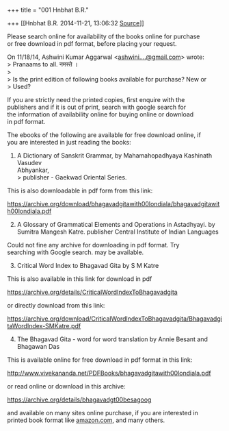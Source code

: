 +++
title = "001 Hnbhat B.R."

+++
[[Hnbhat B.R.	2014-11-21, 13:06:32 [Source](https://groups.google.com/g/samskrita/c/SaJoEOiTd_M)]]



Please search online for availability of the books online for purchase  
or free download in pdf format, before placing your request.  

  
  
On 11/18/14, Ashwini Kumar Aggarwal \<[ashwini....@gmail.com]()\> wrote:  
\> Pranaams to all. नमस्ते ।  
\>  
\> Is the print edition of following books available for purchase? New or  
\> Used?  
  

If you are strictly need the printed copies, first enquire with the  
publishers and if it is out of print, search with google search for  
the information of availability online for buying online or download  
in pdf format.  
  
The ebooks of the following are available for free download online, if  
you are interested in just reading the books:  

  
  
1. A Dictionary of Sanskrit Grammar, by Mahamahopadhyaya Kashinath Vasudev  
Abhyankar,  
\> publisher - Gaekwad Oriental Series.  
  

This is also downloadable in pdf form from this link:  
  
<https://archive.org/download/bhagavadgitawith00londiala/bhagavadgitawith00londiala.pdf>  

  
  
2. A Glossary of Grammatical Elements and Operations in Astadhyayi. by  
Sumitra Mangesh Katre. publisher Central Institute of Indian Languages  
  

Could not fine any archive for downloading in pdf format. Try  
searching with Google search. may be available.  

  
3. Critical Word Index to Bhagavad Gita by S M Katre  
  

This is also available in this link for download in pdf  
  
<https://archive.org/details/CriticalWordIndexToBhagavadgita>  
  
or directly download from this link:  
  
<https://archive.org/download/CriticalWordIndexToBhagavadgita/BhagavadgitaWordIndex-SMKatre.pdf>  

  
  
  
4. The Bhagavad Gita - word for word translation by Annie Besant and  
Bhagawan Das  
  

This is available online for free download in pdf format in this link:  
  
<http://www.vivekananda.net/PDFBooks/bhagavadgitawith00londiala.pdf>  
  
or read online or download in this archive:  
  
<https://archive.org/details/bhagavadgt00besagoog>  
  
  
and available on many sites online purchase, if you are interested in  
printed book format like [amazon.com](http://amazon.com), and many others.  


